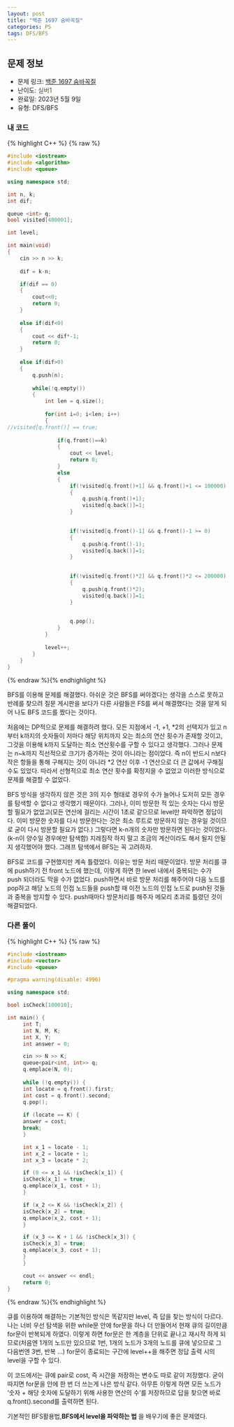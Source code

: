 ```yaml
---
layout: post
title: "백준 1697 숨바꼭질"
categories: PS
tags: DFS/BFS
---
```


## 문제 정보
- 문제 링크: [백준 1697 숨바꼭질](https://www.acmicpc.net/problem/1697)
- 난이도: <span style="color:#544831">실버1</span>
- 완료일: 2023년 5월 9일
- 유형: DFS/BFS

### 내 코드

{% highlight C++ %} {% raw %}
```C++
#include <iostream>
#include <algorithm>
#include <queue>

using namespace std;

int n, k;
int dif;

queue <int> q;
bool visited[400001];

int level;

int main(void)
{
	cin >> n >> k;
	
	dif = k-n;

	if(dif == 0)
	{
		cout<<0;
		return 0;
	}
	
	else if(dif<0)
	{
		cout << dif*-1;
		return 0;
	}
	
	else if(dif>0)
	{
		q.push(n);
		
		while(!q.empty())
		{	
			int len = q.size();
			
			for(int i=0; i<len; i++)
			{
//visited[q.front()] == true;
				
				if(q.front()==k)
				{
					cout << level;
					return 0;
				}
				else
				{
					if(!visited[q.front()+1] && q.front()+1 <= 100000)
					{
						q.push(q.front()+1);
						visited[q.back()]=1;
					}
						

					if(!visited[q.front()-1] && q.front()-1 >= 0)
					{
						q.push(q.front()-1);
						visited[q.back()]=1;
					}
						

					if(!visited[q.front()*2] && q.front()*2 <= 200000)
					{
						q.push(q.front()*2);
						visited[q.back()]=1;
					}
						

					q.pop();
				}		
			}
			
			level++;
		}
	}
}
```
{% endraw %}{% endhighlight %}

BFS를 이용해 문제를 해결했다. 아쉬운 것은 BFS를 써야겠다는 생각을 스스로 못하고 반례를 찾으려 질문 게시판을 보다가 다른 사람들은 FS를 써서 해결했다는 것을 알게 되어 나도 BFS 코드를 짰다는 것이다.

처음에는 DP적으로 문제를 해결하려 했다. 모든 지점에서 -1, +1, *2의 선택지가 있고 n부터 k까지의 숫자들이 저마다 해당 위치까지 오는 최소의 연산 횟수가 존재할 것이고, 그것을 이용해 k까지 도달하는 최소 연산횟수를 구할 수 있다고 생각했다. 그러나 문제는 n~k까지 직선적으로 크기가 증가하는 것이 아니라는 점이었다. 즉 n이 반드시 n보다 작은 항들을 통해 구해지는 것이 아니라 *2 연산 이후 -1 연산으로 더 큰 값에서 구해질 수도 있었다. 따라서 선형적으로 최소 연산 횟수를 확정지을 수 없었고 이러한 방식으로 문제를 해결할 수 없었다.

BFS 방식을 생각하지 않은 것은 3의 지수 형태로 경우의 수가 늘어나 도저히 모든 경우를 탐색할 수 없다고 생각했기 때문이다. 그러나, 이미 방문한 적 있는 숫자는 다시 방문할 필요가 없었고(모든 연산에 걸리는 시간이 1초로 같으므로 level만 파악하면 정답이다. 이미 방문한 숫자를 다시 방문한다는 것은 최소 루트로 방문하지 않는 경우일 것이므로 굳이 다시 방문할 필요가 없다.) 그렇다면 k-n개의 숫자만 방문하면 된다는 것이었다.(k-n이 양수일 경우에만 탐색함) 지레짐작 하지 말고 조금의 계산이라도 해서 될지 안될지 생각했어야 했다. 그래프 탐색에서 BFS는 꼭 고려하자.

BFS로 코드를 구현했지만 계속 틀렸었다. 이유는 방문 처리 때문이었다. 방문 처리를 큐에 push하기 전 front 노드에 했는데, 이렇게 하면 한 level 내에서 중복되는 수가 push 되더라도 막을 수가 없었다. push하면서 바로 방문 처리를 해주어야 다음 노드를 pop하고 해당 노드의 인접 노드들을 push할 때 이전 노드의 인접 노드로 push된 것들과 중복을 방지할 수 있다. push때마다 방문처리를 해주자 메모리 초과로 틀렸던 것이 해결되었다.

### 다른 풀이

{% highlight C++ %} {% raw %}
```C++
#include <iostream>
#include <vector>
#include <queue>

#pragma warning(disable: 4996)

using namespace std;

bool isCheck[100010];

int main() {
	 int T;
	 int N, M, K;
	 int X, Y;
	 int answer = 0;

	 cin >> N >> K;
	 queue<pair<int, int>> q;
	 q.emplace(N, 0);
	 
	 while (!q.empty()) {
	 int locate = q.front().first;
	 int cost = q.front().second;
	 q.pop();
	 
	 if (locate == K) {
	 answer = cost;
	 break;
	 }

	 int x_1 = locate - 1;
	 int x_2 = locate + 1;
	 int x_3 = locate * 2;

	 if (0 <= x_1 && !isCheck[x_1]) {
	 isCheck[x_1] = true;
	 q.emplace(x_1, cost + 1);
	 }

	 if (x_2 <= K && !isCheck[x_2]) {
	 isCheck[x_2] = true;
	 q.emplace(x_2, cost + 1);
	 }

	 if (x_3 <= K + 1 && !isCheck[x_3]) {
	 isCheck[x_3] = true;
	 q.emplace(x_3, cost + 1);
	 }
	 }

	 cout << answer << endl;
	 return 0;
}
```
{% endraw %}{% endhighlight %}

큐를 이용하여 해결하는 기본적인 방식은 똑같지만 level, 즉 답을 찾는 방식이 다르다. 나는 너비 우선 탐색을 위한 while문 안에 for문을 하나 더 만들어서 현재 큐의 길이만큼 for문이 반복되게 하였다. 이렇게 하면 for문은 한 계층을 단위로 끝나고 재시작 하게 되므로(처음엔 1개의 노드만 있으므로 1번, 1개의 노드가 3개의 노드를 큐에 넣으므로 그 다음번엔 3번, 반복 …) for문이 종료되는 구간에 level++을 해주면 정답 출력 시의 level을 구할 수 있다.

이 코드에서는 큐에 pair로 cost, 즉 시간을 저장하는 변수도 따로 같이 저장했다. 굳이 따지면 for문을 안에 한 번 더 쓰는게 나은 방식 같다. 아무튼 이렇게 하면 모든 노드가 ‘숫자 + 해당 숫자에 도달하기 위해 사용한 연산의 수’를 저장하므로 답을 찾으면 바로 q.front().second를 출력하면 된다.

기본적인 BFS활용법,**BFS에서 level을 파악하는 법** 을 배우기에 좋은 문제였다.
